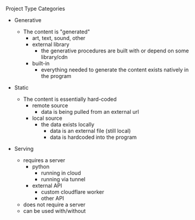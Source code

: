Project Type Categories
 - Generative
   - The content is "generated"
     - art, text, sound, other
     - external library
       - the generative procedures are built with or depend on some library/cdn
     - built-in
       - everything needed to generate the content exists natively in the program

 - Static
   - The content is essentially hard-coded
     - remote source
       - data is being pulled from an external url 
     - local source
       - the data exists locally 
         - data is an external file (still local)
         - data is hardcoded into the program

 - Serving
   - requires a server
     - python
       - running in cloud
       - running via tunnel
     - external API
       - custom cloudflare worker
       - other API
   - does not require a server
   - can be used with/without